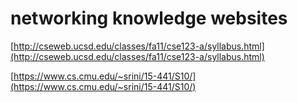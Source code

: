 # networking knowledge websites

[http://cseweb.ucsd.edu/classes/fa11/cse123-a/syllabus.html](http://cseweb.ucsd.edu/classes/fa11/cse123-a/syllabus.html)

[https://www.cs.cmu.edu/~srini/15-441/S10/](https://www.cs.cmu.edu/~srini/15-441/S10/)



